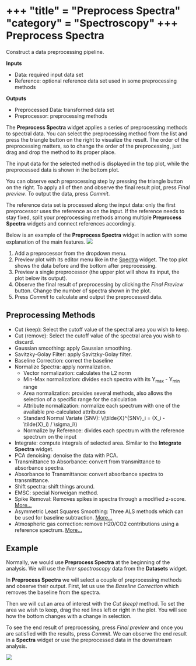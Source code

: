 +++
"title" = "Preprocess Spectra"
"category" = "Spectroscopy"
+++
Preprocess Spectra
==================

Construct a data preprocessing pipeline.

**Inputs**

- Data: required input data set
- Reference: optional reference data set used in some preprocessing methods

**Outputs**

- Preprocessed Data: transformed data set
- Preprocessor: preprocessing methods

The **Preprocess Spectra** widget applies a series of preprocessing methods to spectral data. You can select the preprocessing method from the list and press the triangle button on the right to visualize the result. The order of the preprocessing matters, so to change the order of the preprocessing, just drag and drop the method to its proper place.

The input data for the selected method is displayed in the top plot, while the preprocessed data is shown in the bottom plot.

You can observe each preprocessing step by pressing the triangle button on the right. To apply all of then and observe the final result plot, press *Final preview*. To output the data, press *Commit*.

The reference data set is processed along the input data: only the first preprocessor uses the reference as on the input. If the reference needs to stay fixed, split your preprocessing methods among multiple **Preprocess Spectra** widgets and connect references accordingly.

Below is an example of the **Preprocess Spectra** widget in action with some explanation of the main features.
![](../images/Preprocess-Spectra-stamped.png)

1. Add a preprocessor from the dropdown menu.
2. Preview plot with its editor menu like in the [Spectra](../spectra/) widget. The top plot shows the data before and the bottom after preprocessing.
3. Preview a single preprocessor (the upper plot will show its input, the plot below its output).
4. Observe the final result of preprocessing by clicking the _Final Preview_ button. Change the number of spectra shown in the plot.
5. Press *Commit* to calculate and output the preprocessed data.

Preprocessing Methods
---------------------

- Cut (keep): Select the cutoff value of the spectral area you wish to keep.
- Cut (remove): Select the cutoff value of the spectral area you wish to discard.
- Gaussian smoothing: apply Gaussian smoothing.
- Savitzky-Golay Filter: apply Savitzky-Golay filter.
- Baseline Correction: correct the baseline
- Normalize Spectra: apply normalization.
  - Vector normalization: calculates the L2 norm
  - Min-Max normalization: divides each spectra with its Y<sub>max</sub> - Y<sub>min</sub> range
  - Area normalization: provides several methods, also allows the selection of a specific range for the calculation
  - Attribute normalization: normalize each spectrum with one of the available pre-calculated attributes
  - Standard Normal Variate (SNV): \\(\tilde{X}^{SNV}_i = (X_i - \tilde{X}_i) / \sigma_i\\)
  - Normalize by Reference: divides each spectrum with the reference spectrum on the input
- Integrate: compute integrals of selected area. Similar to the **Integrate Spectra** widget.
- PCA denoising: denoise the data with PCA.
- Transmittance to Absorbance: convert from transmittance to absorbance spectra.
- Absorbance to Transmittance: convert absorbance spectra to transmittance.
- Shift spectra: shift things around.
- EMSC: special Norweigan method.
- Spike Removal: Removes spikes in spectra through a modified z-score. [More...](../SpikeRemoval/)
- Asymmetric Least Squares Smoothing: Three ALS methods which can be used for baseline subtraction. [More...](../als/)
- Atmospheric gas correction: remove H20/CO2 contributions using a reference spectrum. [More...](../atmcorr/)

Example
-------

Normally, we would use **Preprocess Spectra** at the beginning of the analysis. We will use the *liver spectroscopy* data from the **Datasets** widget.

In **Preprocess Spectra** we will select a couple of preprocessing methods and observe their output. First, let us use the *Baseline Correction* which removes the baseline from the spectra.

Then we will cut an area of interest with the *Cut (keep)* method. To set the area we wish to keep, drag the red lines left or right in the plot. You will see how the bottom changes with a change in selection.

To see the end result of preprocessing, press *Final preview* and once you are satisfied with the results, press *Commit*. We can observe the end result in a **Spectra** widget or use the preprocessed data in the downstream analysis.

![](../images/Preprocess-Spectra-Example.png)
